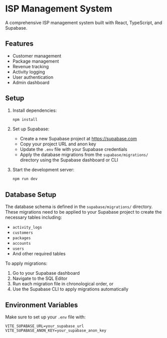 # ISP Management System

A comprehensive ISP management system built with React, TypeScript, and Supabase.

## Features

- Customer management
- Package management
- Revenue tracking
- Activity logging
- User authentication
- Admin dashboard

## Setup

1. Install dependencies:
   ```bash
   npm install
   ```

2. Set up Supabase:
   - Create a new Supabase project at https://supabase.com
   - Copy your project URL and anon key
   - Update the `.env` file with your Supabase credentials
   - Apply the database migrations from the `supabase/migrations/` directory using the Supabase dashboard or CLI

3. Start the development server:
   ```bash
   npm run dev
   ```

## Database Setup

The database schema is defined in the `supabase/migrations/` directory. These migrations need to be applied to your Supabase project to create the necessary tables including:

- `activity_logs`
- `customers`
- `packages`
- `accounts`
- `users`
- And other required tables

To apply migrations:
1. Go to your Supabase dashboard
2. Navigate to the SQL Editor
3. Run each migration file in chronological order, or
4. Use the Supabase CLI to apply migrations automatically

## Environment Variables

Make sure to set up your `.env` file with:
```
VITE_SUPABASE_URL=your_supabase_url
VITE_SUPABASE_ANON_KEY=your_supabase_anon_key
```